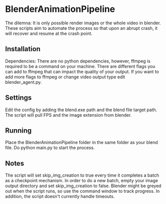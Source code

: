 # BlenderAnimationPipeline

The dilemna: It is only possible render images or the whole video in blender.
These scripts aim to automate the process so that upon an abrupt crash, it will recover and resume at the crash point.

## Installation

Dependencies:
There are no python dependencies, however, ffmpeg is required to be a command on your machine. There are different flags you can add to ffmpeg that can impact the quality of your output. If you want to add more flags to ffmpeg or change video output type edit blender_agent.py.

## Settings
Edit the config by adding the blend.exe path and the blend file target path. The script will pull FPS and the image extension from blender.

## Running
Place the BlenderAnimationPipeline folder in the same folder as your blend file. Do python main.py to start the process.

## Notes

The script will set skip_img_creation to true every time it completes a batch as a checkpoint mechanism. In order to do a new batch, empty your image output directory and set skip_img_creation to false. Blender might be greyed out when the script runs, so use the command window to track progress. In addition, the script doesn't currently handle timeouts.